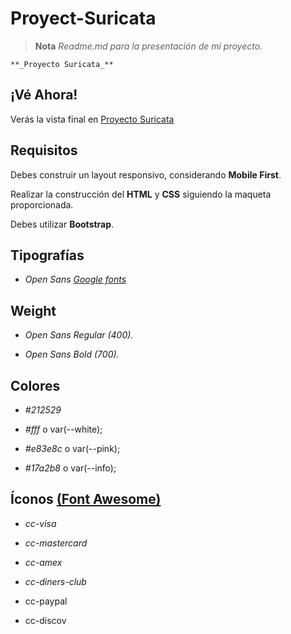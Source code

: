 # Proyect-Suricata

 >**Nota** _Readme.md para la presentación de mi proyecto._
 
 ```
**_Proyecto Suricata_**
```

## ¡Vé Ahora!
Verás la vista final en [Proyecto Suricata](https://alfredo-pl.github.io/Proyect-Suricata/)

 
## Requisitos
Debes construir un layout responsivo, considerando **Mobile First**.

Realizar la construcción del **HTML** y **CSS** siguiendo la maqueta proporcionada.

Debes utilizar **Bootstrap**.

## Tipografías
- _Open Sans [Google fonts](https://fonts.google.com/)_

## Weight
- _Open Sans Regular (400)._

- _Open Sans Bold (700)._

## Colores
- _#212529_

- _#fff_ o var(--white);

- _#e83e8c_ o var(--pink);

- _#17a2b8_ o var(--info);

## Íconos [(Font Awesome)](https://fontawesome.com/start)
- _cc-visa_

- _cc-mastercard_

- _cc-amex_

- _cc-diners-club_

- cc-paypal

- cc-discov
